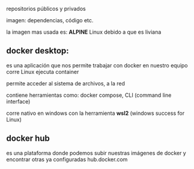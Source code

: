 repositorios públicos y privados


imagen: dependencias, código etc.


la imagen mas usada es:
**ALPINE** Linux debido a que es liviana


## docker desktop:
es una aplicación que nos permite trabajar con docker en nuestro equipo
corre Linux ejecuta container

permite acceder al sistema de archivos, a la red

contiene herramientas como: docker compose, CLI (command line interface)

corre nativo en windows con la herramienta **wsl2** (windows success for Linux)

## docker hub
es una plataforma donde podemos subir nuestras imágenes de docker y encontrar otras ya configuradas
hub.docker.com